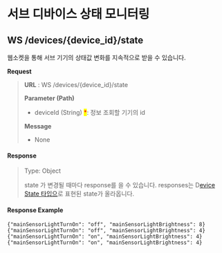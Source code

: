# 서브 디바이스 상태 모니터링

## WS /devices/{device\_id}/state

웹소켓을 통해 서브 기기의 상태값 변화를 지속적으로 받을 수 있습니다.



**Request**

> **URL** : WS /devices/{device\_id}/state
>
> **Parameter (Path)**
>
> * deviceId (String) <mark style="color:red;">\*</mark>: 정보 조회할 기기의 id
>
> **Message**&#x20;
>
> * None

#### Response

> Type: Object
>
> state 가 변경될 때마다 response를 을 수 있습니다. responses는 D[evice State 타입으](../types/devicestate.md)로 표현된 state가 올라옵니다.

#### Response Example

```
{"mainSensorLightTurnOn": "off", "mainSensorLightBrightness": 8}
{"mainSensorLightTurnOn": "off", "mainSensorLightBrightness": 4}
{"mainSensorLightTurnOn": "on", "mainSensorLightBrightness": 4}
{"mainSensorLightTurnOn": "on", "mainSensorLightBrightness": 4}
```

